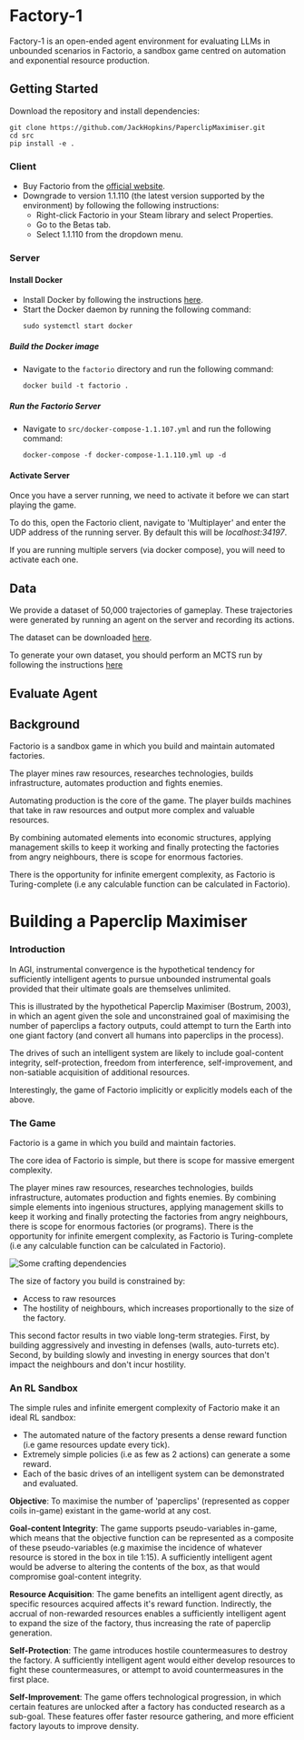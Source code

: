 # Factory-1

Factory-1 is an open-ended agent environment for evaluating LLMs in unbounded scenarios in Factorio, a sandbox game centred on automation and exponential resource production.


## Getting Started

Download the repository and install dependencies:

```
git clone https://github.com/JackHopkins/PaperclipMaximiser.git
cd src
pip install -e .
```

### Client

- Buy Factorio from the [official website](https://www.factorio.com/).
- Downgrade to version 1.1.110 (the latest version supported by the environment) by following the following instructions:
    - Right-click Factorio in your Steam library and select Properties.
    - Go to the Betas tab.
    - Select 1.1.110 from the dropdown menu.

### Server

#### Install Docker

- Install Docker by following the instructions [here](https://docs.docker.com/get-docker/).
- Start the Docker daemon by running the following command:
    ```
    sudo systemctl start docker
    ```

##### Build the Docker image
- Navigate to the `factorio` directory and run the following command:
    ```
    docker build -t factorio .
    ```

##### Run the Factorio Server

- Navigate to `src/docker-compose-1.1.107.yml` and run the following command:
    ```
    docker-compose -f docker-compose-1.1.110.yml up -d
    ```
  
#### Activate Server

Once you have a server running, we need to activate it before we can start playing the game. 

To do this, open the Factorio client, navigate to 'Multiplayer' and enter the UDP address of the running server. By default this will be _localhost:34197_.

If you are running multiple servers (via docker compose), you will need to activate each one.

## Data

We provide a dataset of 50,000 trajectories of gameplay. These trajectories were generated by running an agent on the server and recording its actions.

The dataset can be downloaded [here]().

To generate your own dataset, you should perform an MCTS run by following the instructions [here](src/datasetgen/mcts/readme.md)


## Evaluate Agent

## Background

Factorio is a sandbox game in which you build and maintain automated factories.

The player mines raw resources, researches technologies, builds infrastructure, automates production and fights enemies.

Automating production is the core of the game. The player builds machines that take in raw resources and output more complex and valuable resources.

By combining automated elements into economic structures, applying management skills to keep it working and finally protecting the factories from angry neighbours, there is scope for enormous factories.

There is the opportunity for infinite emergent complexity, as Factorio is Turing-complete (i.e any calculable function can be calculated in Factorio).


# Building a Paperclip Maximiser

### Introduction

In AGI, instrumental convergence is the hypothetical tendency for sufficiently intelligent agents to pursue unbounded instrumental goals provided that their ultimate goals are themselves unlimited.

This is illustrated by the hypothetical Paperclip Maximiser (Bostrum, 2003), in which an agent given the sole and unconstrained goal of maximising the number of paperclips a factory outputs, could attempt to turn the Earth into one giant factory (and convert all humans into paperclips in the process).

The drives of such an intelligent system are likely to include goal-content integrity, self-protection, freedom from interference, self-improvement, and non-satiable acquisition of additional resources.

Interestingly, the game of Factorio implicitly or explicitly models each of the above.

### The Game

Factorio is a game in which you build and maintain factories.

The core idea of Factorio is simple, but there is scope for massive emergent complexity. 

The player mines raw resources, researches technologies, builds infrastructure, automates production and fights enemies. By combining simple elements into ingenious structures, applying management skills to keep it working and finally protecting the factories from angry neighbours, there is scope for enormous factories (or programs). There is the opportunity for infinite emergent complexity, as Factorio is Turing-complete (i.e any calculable function can be calculated in Factorio).

![Some crafting dependencies](https://community.wolfram.com//c/portal/getImageAttachment?filename=Factorio_All.png&userId=73716)

The size of factory you build is constrained by:
- Access to raw resources
- The hostility of neighbours, which increases proportionally to the size of the factory.

This second factor results in two viable long-term strategies. First, by building aggressively and investing in defenses (walls, auto-turrets etc). Second, by building slowly and investing in energy sources that don't impact the neighbours and don't incur hostility.

### An RL Sandbox

The simple rules and infinite emergent complexity of Factorio make it an ideal RL sandbox:
- The automated nature of the factory presents a dense reward function (i.e game resources update every tick).
- Extremely simple policies (i.e as few as 2 actions) can generate a some reward.
- Each of the basic drives of an intelligent system can be demonstrated and evaluated. 


**Objective**: To maximise the number of 'paperclips' (represented as copper coils in-game) existant in the game-world at any cost.

**Goal-content Integrity**: The game supports pseudo-variables in-game, which means that the objective function can be represented as a composite of these pseudo-variables (e.g maximise the incidence of whatever resource is stored in the box in tile 1:15). A sufficiently intelligent agent would be adverse to altering the contents of the box, as that would compromise goal-content integrity.

**Resource Acquisition**: The game benefits an intelligent agent directly, as specific resources acquired affects it's reward function. Indirectly, the accrual of non-rewarded resources enables a sufficiently intelligent agent to expand the size of the factory, thus increasing the rate of paperclip generation.

**Self-Protection**: The game introduces hostile countermeasures to destroy the factory. A sufficiently intelligent agent would either develop resources to fight these countermeasures, or attempt to avoid countermeasures in the first place.

**Self-Improvement**: The game offers technological progression, in which certain features are unlocked after a factory has conducted research as a sub-goal. These features offer faster resource gathering, and more efficient factory layouts to improve density.
